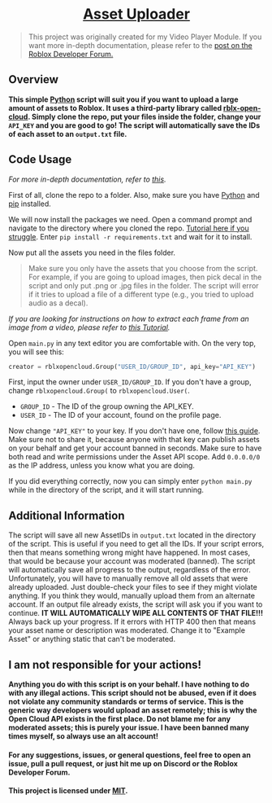 <h1 style="text-align: center;"><a href="https://github.com/iceeburr/AssetUploader">Asset Uploader</a></h1>

> This project was originally created for my Video Player Module. If you want more in-depth documentation, please refer to the [post on the Roblox Developer Forum.](https://devforum.roblox.com/t/video-player-v10-play-your-own-video-inside-roblox-full-resolution-fps-and-audio/2423381)

## Overview

**This simple [Python](https://www.python.org/) script will suit you if you want to upload a large amount of assets to Roblox. It uses a third-party library called [rblx-open-cloud](https://github.com/treeben77/rblx-open-cloud). Simply clone the repo, put your files inside the folder, change your `API_KEY` and you are good to go! The script will automatically save the IDs of each asset to an `output.txt` file.**

## Code Usage
*For more in-depth documentation, refer to [this](https://devforum.roblox.com/t/video-player-v10-play-your-own-video-inside-roblox-full-resolution-fps-and-audio/2423381).*

First of all, clone the repo to a folder. Also, make sure you have [Python](https://www.python.org/) and [pip](https://pypi.org/project/pip/) installed.

We will now install the packages we need. Open a command prompt and navigate to the directory where you cloned the repo. [Tutorial here if you struggle](https://www.youtube.com/watch?v=8-mYKkNzjU4).
Enter `pip install -r requirements.txt` and wait for it to install.

Now put all the assets you need in the files folder.
> Make sure you only have the assets that you choose from the script. For example, if you are going to upload images, then pick decal in the script and only put .png or .jpg files in the folder. The script will error if it tries to upload a file of a different type (e.g., you tried to upload audio as a decal).

*If you are looking for instructions on how to extract each frame from an image from a video, please refer to [this Tutorial](https://www.youtube.com/watch?v=NIzWZg02kHU).*

Open `main.py` in any text editor you are comfortable with. On the very top, you will see this:
```py
creator = rblxopencloud.Group("USER_ID/GROUP_ID", api_key="API_KEY")
```
First, input the owner under `USER_ID/GROUP_ID`. If you don't have a group, change `rblxopencloud.Group(` to `rblxopencloud.User(`.

* `GROUP_ID` - The ID of the group owning the API_KEY.
* `USER_ID` - The ID of your account, found on the profile page.

Now change `"API_KEY"` to your key. If you don't have one, follow [this guide](https://create.roblox.com/docs/cloud/open-cloud/managing-api-keys). Make sure not to share it, because anyone with that key can publish assets on your behalf and get your account banned in seconds. Make sure to have both read and write permissions under the Asset API scope. Add `0.0.0.0/0` as the IP address, unless you know what you are doing.

If you did everything correctly, now you can simply enter `python main.py` while in the directory of the script, and it will start running.

## Additional Information

The script will save all new AssetIDs in `output.txt` located in the directory of the script. This is useful if you need to get all the IDs. If your script errors, then that means something wrong might have happened. In most cases, that would be because your account was moderated (banned). The script will automatically save all progress to the output, regardless of the error. Unfortunately, you will have to manually remove all old assets that were already uploaded. Just double-check your files to see if they might violate anything. If you think they would, manually upload them from an alternate account. If an output file already exists, the script will ask you if you want to continue. **IT WILL AUTOMATICALLY WIPE ALL CONTENTS OF THAT FILE!!!** Always back up your progress.
If it errors with HTTP 400 then that means your asset name or description was moderated. Change it to "Example Asset" or anything static that can't be moderated.

## I am not responsible for your actions!
**Anything you do with this script is on your behalf. I have nothing to do with any illegal actions. This script should not be abused, even if it does not violate any community standards or terms of service. This is the generic way developers would upload an asset remotely; this is why the Open Cloud API exists in the first place. Do not blame me for any moderated assets; this is purely your issue. I have been banned many times myself, so always use an alt account!**

#### For any suggestions, issues, or general questions, feel free to open an issue, pull a pull request, or just hit me up on Discord or the Roblox Developer Forum.
#### This project is licensed under [MIT](https://en.wikipedia.org/wiki/MIT_License).